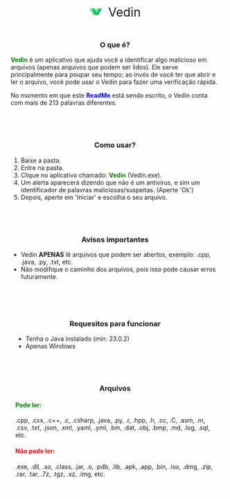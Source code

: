 <p align="center">
    <img src="images/logo.png" width="30" alt="Logo" style="vertical-align: middle;">
    <span style="vertical-align: middle; font-size: 2em; margin-left: 10px;">Vedin</span>
</p>

<div style="border: 1px solid white; padding: 10px; margin-bottom: 20px;">
<h3 align="center">O que é?</h3>

<p><b style="color: green;">Vedin</b> é um aplicativo que ajuda você a identificar algo malicioso em arquivos (apenas arquivos que podem ser lidos). Ele serve principalmente para poupar seu tempo; ao invés de você ter que abrir e ler o arquivo, você pode usar o Vedin para fazer uma verificação rápida.</p>

<p>No momento em que este <b style="color: blue">ReadMe</b> está sendo escrito, o Vedin conta com mais de 213 palavras diferentes.</p>
</div>

<div style="border: 1px solid white; padding: 10px; margin-bottom: 20px;">
<h3 align="center">Como usar?</h3>

<ol>
    <li>Baixe a pasta.</li>
    <li>Entre na pasta.</li>
    <li>Clique no aplicativo chamado: <b style="color: green">Vedin</b> (Vedin.exe).</li>
    <li>Um alerta aparecerá dizendo que não é um antivírus, e sim um identificador de palavras maliciosas/suspeitas. (Aperte 'Ok')</li>
    <li>Depois, aperte em 'Iniciar' e escolha o seu arquivo.</li>
</ol>
</div>

<div style="border: 1px solid white; padding: 10px; margin-bottom: 20px;">
<h3 align="center">Avisos importantes</h3>

<ul>
    <li>Vedin <b>APENAS</b> lê arquivos que podem ser abertos, exemplo: .cpp, .java, .py, .txt, etc.</li>
    <li>Não modifique o caminho dos arquivos, pois isso pode causar erros futuramente.</li>
</ul>
</div>

<div style="border: 1px solid white; padding: 10px;">
<div style="border: 1px solid white; padding: 10px; margin-bottom: 20px;">
<h3 align="center">Requesitos para funcionar</h3>

<ul>
    <li>Tenha o Java instalado (min: 23.0.2)</li>
    <li>Apenas Windows</li>
</ul>
</div>

<div style="border: 1px solid white; padding: 10px;">
<h3 align="center">Arquivos</h3>

<h4 style="color: green">Pode ler:</h4>
<p>.cpp, .cxx, .c++, .c, .csharp, .java, .py, .r, .hpp, .h, .cc, .C, .asm, .m, .csv, .txt, .json, .xml, .yaml, .yml, .bin, .dat, .obj, .bmp, .md, .log, .sql, etc.</p>

<h4 style="color: red">Não pode ler:</h4>
<p>.exe, .dll, .so, .class, .jar, .o, .pdb, .lib, .apk, .app, .bin, .iso, .dmg, .zip, .rar, .tar, .7z, .tgz, .xz, .img, etc.</p>
</div>
